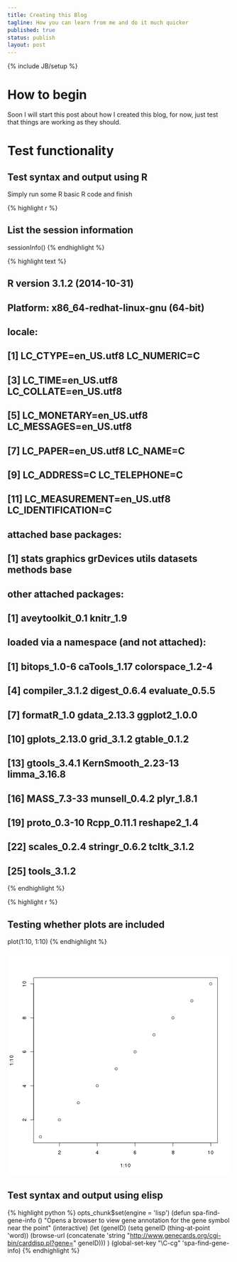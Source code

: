 ```yaml
---
title: Creating this Blog
tagline: How you can learn from me and do it much quicker
published: true
status: publish
layout: post
---    
```

{% include JB/setup %}
 

 
 
# How to begin
Soon I will start this post about how I created this blog, for now, just test that things are working as they should.
 
# Test functionality
 
## Test syntax and output using R
 
Simply run some R basic R code and finish
 

{% highlight r %}
## List the session information 
sessionInfo()
{% endhighlight %}



{% highlight text %}
## R version 3.1.2 (2014-10-31)
## Platform: x86_64-redhat-linux-gnu (64-bit)
## 
## locale:
##  [1] LC_CTYPE=en_US.utf8       LC_NUMERIC=C             
##  [3] LC_TIME=en_US.utf8        LC_COLLATE=en_US.utf8    
##  [5] LC_MONETARY=en_US.utf8    LC_MESSAGES=en_US.utf8   
##  [7] LC_PAPER=en_US.utf8       LC_NAME=C                
##  [9] LC_ADDRESS=C              LC_TELEPHONE=C           
## [11] LC_MEASUREMENT=en_US.utf8 LC_IDENTIFICATION=C      
## 
## attached base packages:
## [1] stats     graphics  grDevices utils     datasets  methods   base     
## 
## other attached packages:
## [1] aveytoolkit_0.1 knitr_1.9      
## 
## loaded via a namespace (and not attached):
##  [1] bitops_1.0-6       caTools_1.17       colorspace_1.2-4  
##  [4] compiler_3.1.2     digest_0.6.4       evaluate_0.5.5    
##  [7] formatR_1.0        gdata_2.13.3       ggplot2_1.0.0     
## [10] gplots_2.13.0      grid_3.1.2         gtable_0.1.2      
## [13] gtools_3.4.1       KernSmooth_2.23-13 limma_3.16.8      
## [16] MASS_7.3-33        munsell_0.4.2      plyr_1.8.1        
## [19] proto_0.3-10       Rcpp_0.11.1        reshape2_1.4      
## [22] scales_0.2.4       stringr_0.6.2      tcltk_3.1.2       
## [25] tools_3.1.2
{% endhighlight %}



{% highlight r %}
## Testing whether plots are included
plot(1:10, 1:10)
{% endhighlight %}

![plot of chunk setup](/images/../images/setup-1.png) 
 
## Test syntax and output using elisp

{% highlight python %}
opts_chunk$set(engine = 'lisp')
(defun spa-find-gene-info ()
  "Opens a browser to view gene annotation for the gene symbol near the point"
(interactive)
    (let (geneID)
    (setq geneID (thing-at-point 'word))
(browse-url (concatenate 'string "http://www.genecards.org/cgi-bin/carddisp.pl?gene=" geneID)))
  )
  (global-set-key "\C-cg" 'spa-find-gene-info)
{% endhighlight %}
